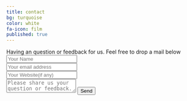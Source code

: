 ```yaml
---
title: contact
bg: turquoise
color: white
fa-icon: film
published: true
---
```



<div id="divform">
  Having an question or feedback for us. Feel free to drop a mail below
<!--
  <form id="form" class="topBefore" action="https://formspree.io/pady92@gmail.com" method="POST">
            <input id="name" type="text" placeholder="Your Name" name="sendername">
            <input id="email" type="text" placeholder="Your email address" name="email">
            <input id="website" type="text" placeholder="Your Website(if any)" name="website">
            <textarea id="message" type="text" placeholder="Please share us your question or feedback." name="message"></textarea>
            <input id="submit" type="submit" value="Send">
  </form>
-->  

  <form id="form" class="topBefore" action="https://formspree.io/pady92@gmail.com" method="POST">
            <div class="form-group form-username">
                <input id="name" type="text" placeholder="Your Name" name="sendername">
                <i class="fa fa-user" aria-hidden="true"></i>
            </div>
			<div class="form-group form-email">
                <input id="email" type="text" placeholder="Your email address" name="email">
                <i class="fa fa-envelope-o" aria-hidden="true"></i>
            </div>
			<div class="form-group form-website">
                <input id="website" type="text" placeholder="Your Website(if any)" name="website">
               <i class="fa fa-globe" aria-hidden="true"></i>
            </div>
            <textarea id="message" type="text" placeholder="Please share us your question or feedback." name="message"></textarea>
            <input id="submit" type="submit" value="Send">
  </form>

</div>


<link rel="stylesheet" href="form.css">
